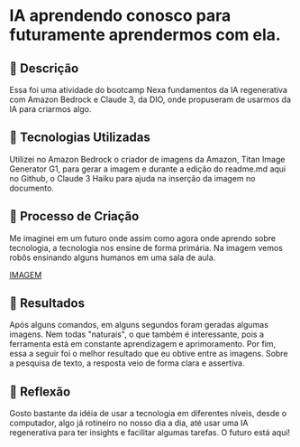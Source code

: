 
# IA aprendendo conosco para futuramente aprendermos com ela.

## 📒 Descrição
Essa foi uma atividade do bootcamp Nexa fundamentos da IA regenerativa com Amazon Bedrock e Claude 3, da DIO, onde propuseram de usarmos da IA para criarmos algo.

## 🤖 Tecnologias Utilizadas
Utilizei no Amazon Bedrock o criador de imagens da Amazon, Titan Image Generator G1, para gerar a imagem e durante a edição do readme.md aqui no Github, o Claude 3 Haiku para ajuda na inserção da imagem no documento.

## 🧐 Processo de Criação
Me imaginei em um futuro onde assim como agora onde aprendo sobre tecnologia, a tecnologia nos ensine de forma primária. Na imagem vemos robôs ensinando alguns humanos em uma sala de aula.

[IMAGEM]([url](https://github.com/amanda-pereira/lab-natty-or-not/blob/main/sala%20de%20aula%20com%20alunos%20humanos%20e%20professores%20robos.png))

## 🚀 Resultados
Após alguns comandos, em alguns segundos foram geradas algumas imagens. Nem todas "naturais", o que também é interessante, pois a ferramenta está em constante aprendizagem e aprimoramento. Por fim, essa a seguir foi o melhor resultado que eu obtive entre as imagens. Sobre a pesquisa de texto, a resposta veio de forma clara e assertiva.

## 💭 Reflexão 
Gosto bastante da idéia de usar a tecnologia em diferentes níveis, desde o computador, algo já rotineiro no nosso dia a dia, até usar uma IA regenerativa para ter insights e facilitar algumas tarefas. O futuro está aqui!

